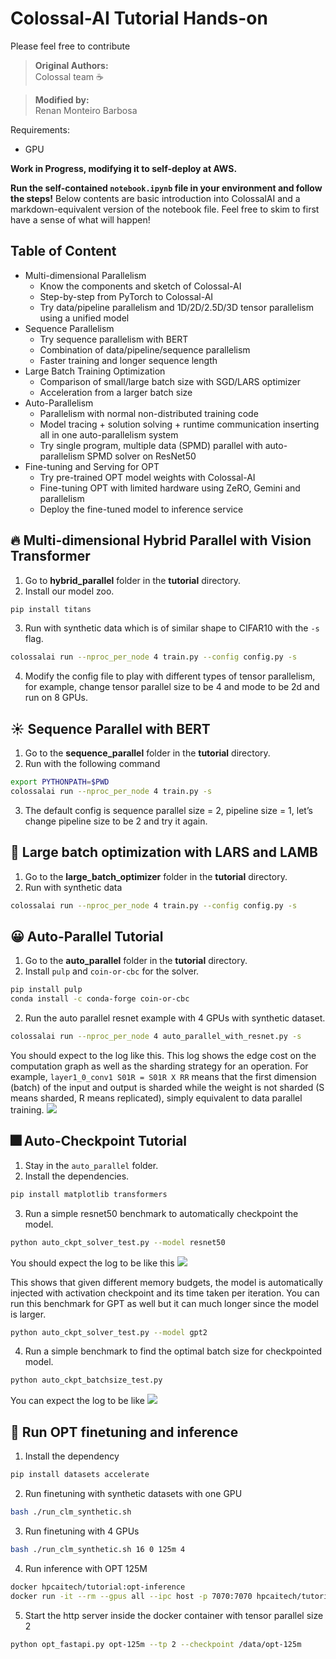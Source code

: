 # Colossal-AI Tutorial Hands-on
 
Please feel free to contribute

>**Original Authors:** <br/>
>Colossal team ☕ <br/>


>**Modified by:** <br/>
>Renan Monteiro Barbosa <br/>

Requirements: <br/>
- GPU <br/>

**Work in Progress, modifying it to self-deploy at AWS.**

**Run the self-contained `notebook.ipynb` file in your environment and follow the steps!** Below contents are basic introduction into ColossalAI and a markdown-equivalent version of the notebook file. Feel free to skim to first have a sense of what will happen!

## Table of Content

 - Multi-dimensional Parallelism
   - Know the components and sketch of Colossal-AI
   - Step-by-step from PyTorch to Colossal-AI
   - Try data/pipeline parallelism and 1D/2D/2.5D/3D tensor parallelism using a unified model
 - Sequence Parallelism
   - Try sequence parallelism with BERT
   - Combination of data/pipeline/sequence parallelism
   - Faster training and longer sequence length
 - Large Batch Training Optimization
   - Comparison of small/large batch size with SGD/LARS optimizer
   - Acceleration from a larger batch size
 - Auto-Parallelism
   - Parallelism with normal non-distributed training code
   - Model tracing + solution solving + runtime communication inserting all in one auto-parallelism system
   - Try single program, multiple data (SPMD) parallel with auto-parallelism SPMD solver on ResNet50
 - Fine-tuning and Serving for OPT
   - Try pre-trained OPT model weights with Colossal-AI
   - Fine-tuning OPT with limited hardware using ZeRO, Gemini and parallelism
   - Deploy the fine-tuned model to inference service


## 🔥 Multi-dimensional Hybrid Parallel with Vision Transformer
1. Go to **hybrid_parallel** folder in the **tutorial** directory.
2. Install our model zoo.
```bash
pip install titans
```
3. Run with synthetic data which is of similar shape to CIFAR10 with the `-s` flag.
```bash
colossalai run --nproc_per_node 4 train.py --config config.py -s
```

4. Modify the config file to play with different types of tensor parallelism, for example, change tensor parallel size to be 4 and mode to be 2d and run on 8 GPUs.

## ☀️ Sequence Parallel with BERT
1. Go to the **sequence_parallel** folder in the **tutorial** directory.
2. Run with the following command
```bash
export PYTHONPATH=$PWD
colossalai run --nproc_per_node 4 train.py -s
```
3. The default config is sequence parallel size = 2, pipeline size = 1, let’s change pipeline size to be 2 and try it again.

## 📕 Large batch optimization with LARS and LAMB
1. Go to the **large_batch_optimizer**  folder in the **tutorial** directory.
2. Run with synthetic data
```bash
colossalai run --nproc_per_node 4 train.py --config config.py -s
```

## 😀 Auto-Parallel Tutorial
1. Go to the  **auto_parallel** folder in the **tutorial** directory.
2. Install `pulp` and `coin-or-cbc` for the solver.
```bash
pip install pulp
conda install -c conda-forge coin-or-cbc
```
2. Run the auto parallel resnet example with 4 GPUs with synthetic dataset.
```bash
colossalai run --nproc_per_node 4 auto_parallel_with_resnet.py -s
```

You should expect to the log like this. This log shows the edge cost on the computation graph as well as the sharding strategy for an operation. For example, `layer1_0_conv1 S01R = S01R X RR` means that the first dimension (batch) of the input and output is sharded while the weight is not sharded (S means sharded, R means replicated), simply equivalent to data parallel training.
![](https://raw.githubusercontent.com/hpcaitech/public_assets/main/examples/tutorial/auto-parallel%20demo.png)

## 🎆 Auto-Checkpoint Tutorial
1. Stay in the `auto_parallel` folder.
2. Install the dependencies.
```bash
pip install matplotlib transformers
```
3. Run a simple resnet50 benchmark to automatically checkpoint the model.
```bash
python auto_ckpt_solver_test.py --model resnet50
```

You should expect the log to be like this
![](https://raw.githubusercontent.com/hpcaitech/public_assets/main/examples/tutorial/auto-ckpt%20demo.png)

This shows that given different memory budgets, the model is automatically injected with activation checkpoint and its time taken per iteration. You can run this benchmark for GPT as well but it can much longer since the model is larger.
```bash
python auto_ckpt_solver_test.py --model gpt2
```

4. Run a simple benchmark to find the optimal batch size for checkpointed model.
```bash
python auto_ckpt_batchsize_test.py
```

You can expect the log to be like
![](https://raw.githubusercontent.com/hpcaitech/public_assets/main/examples/tutorial/auto-ckpt%20batchsize.png)

## 🚀 Run OPT finetuning and inference
1. Install the dependency
```bash
pip install datasets accelerate
```
2. Run finetuning with synthetic datasets with one GPU
```bash
bash ./run_clm_synthetic.sh
```
3. Run finetuning with 4 GPUs
```bash
bash ./run_clm_synthetic.sh 16 0 125m 4
```
4. Run inference with OPT 125M
```bash
docker hpcaitech/tutorial:opt-inference
docker run -it --rm --gpus all --ipc host -p 7070:7070 hpcaitech/tutorial:opt-inference
```
5. Start the http server inside the docker container with tensor parallel size 2
```bash
python opt_fastapi.py opt-125m --tp 2 --checkpoint /data/opt-125m
```